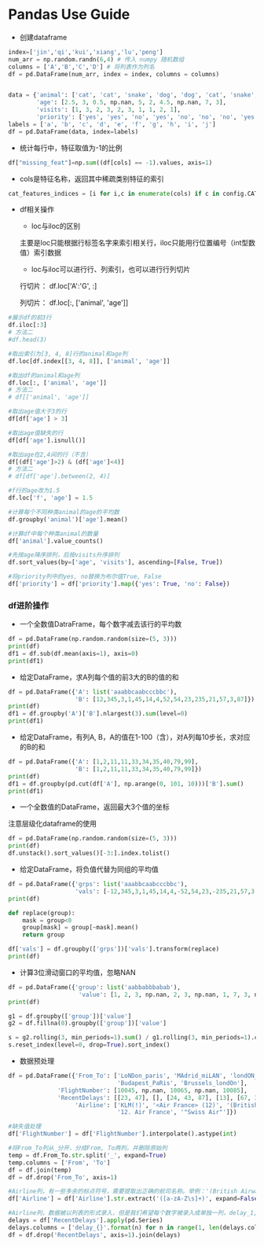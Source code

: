 # Pandas Use Guide

- 创建dataframe

```python
index=['jin','qi','kui','xiang','lu','peng']
num_arr = np.random.randn(6,4) # 传入 numpy 随机数组
columns = ['A','B','C','D'] # 将列表作为列名
df = pd.DataFrame(num_arr, index = index, columns = columns)


data = {'animal': ['cat', 'cat', 'snake', 'dog', 'dog', 'cat', 'snake', 'cat', 'dog', 'dog'],
        'age': [2.5, 3, 0.5, np.nan, 5, 2, 4.5, np.nan, 7, 3],
        'visits': [1, 3, 2, 3, 2, 3, 1, 1, 2, 1],
        'priority': ['yes', 'yes', 'no', 'yes', 'no', 'no', 'no', 'yes', 'no', 'no']}
labels = ['a', 'b', 'c', 'd', 'e', 'f', 'g', 'h', 'i', 'j']
df = pd.DataFrame(data, index=labels)
```

- 统计每行中，特征取值为-1的比例

```python
df["missing_feat"]=np.sum((df[cols] == -1).values, axis=1)
```

- cols是特征名称，返回其中稀疏类别特征的索引

```python
cat_features_indices = [i for i,c in enumerate(cols) if c in config.CATEGORICAL_COLS]
```

- df相关操作
    
    - loc与iloc的区别
    
    主要是loc只能根据行标签名字来索引相关行，iloc只能用行位置编号（int型数值）索引数据
    
    - loc与iloc可以进行行、列索引，也可以进行行列切片
    
    行切片： df.loc['A':'G', :]
    
    列切片： df.loc[:, ['animal', 'age']]

```python
#展示df的前3行
df.iloc[:3]
# 方法二
#df.head(3)

#取出索引为[3, 4, 8]行的animal和age列
df.loc[df.index[[3, 4, 8]], ['animal', 'age']]

#取出df的animal和age列
df.loc[:, ['animal', 'age']]
# 方法二
# df[['animal', 'age']]

#取出age值大于3的行
df[df['age'] > 3]

#取出age值缺失的行
df[df['age'].isnull()]

#取出age在2,4间的行（不含）
df[(df['age']>2) & (df['age']<4)]
# 方法二
# df[df['age'].between(2, 4)]

#f行的age改为1.5
df.loc['f', 'age'] = 1.5

#计算每个不同种类animal的age的平均数
df.groupby('animal')['age'].mean()

#计算df中每个种类animal的数量
df['animal'].value_counts()

#先按age降序排列，后按visits升序排列
df.sort_values(by=['age', 'visits'], ascending=[False, True])

#将priority列中的yes, no替换为布尔值True, False
df['priority'] = df['priority'].map({'yes': True, 'no': False})
```

### df进阶操作

- 一个全数值DatraFrame，每个数字减去该行的平均数
    
```python
df = pd.DataFrame(np.random.random(size=(5, 3)))
print(df)
df1 = df.sub(df.mean(axis=1), axis=0)
print(df1)
```

- 给定DataFrame，求A列每个值的前3大的B的值的和

```python
df = pd.DataFrame({'A': list('aaabbcaabcccbbc'), 
                   'B': [12,345,3,1,45,14,4,52,54,23,235,21,57,3,87]})
print(df)
df1 = df.groupby('A')['B'].nlargest(3).sum(level=0)
print(df1)
```

- 给定DataFrame，有列A, B，A的值在1-100（含），对A列每10步长，求对应的B的和
```python
df = pd.DataFrame({'A': [1,2,11,11,33,34,35,40,79,99], 
                   'B': [1,2,11,11,33,34,35,40,79,99]})
print(df)
df1 = df.groupby(pd.cut(df['A'], np.arange(0, 101, 10)))['B'].sum()
print(df1)
```

- 一个全数值的DataFrame，返回最大3个值的坐标

注意层级化dataframe的使用

```python
df = pd.DataFrame(np.random.random(size=(5, 3)))
print(df)
df.unstack().sort_values()[-3:].index.tolist()
```

- 给定DataFrame，将负值代替为同组的平均值

```python
df = pd.DataFrame({'grps': list('aaabbcaabcccbbc'), 
                   'vals': [-12,345,3,1,45,14,4,-52,54,23,-235,21,57,3,87]})
print(df)

def replace(group):
    mask = group<0
    group[mask] = group[~mask].mean()
    return group

df['vals'] = df.groupby(['grps'])['vals'].transform(replace)
print(df)
```

- 计算3位滑动窗口的平均值，忽略NAN

```python
df = pd.DataFrame({'group': list('aabbabbbabab'),
                    'value': [1, 2, 3, np.nan, 2, 3, np.nan, 1, 7, 3, np.nan, 8]})
print(df)

g1 = df.groupby(['group'])['value']
g2 = df.fillna(0).groupby(['group'])['value'] 

s = g2.rolling(3, min_periods=1).sum() / g1.rolling(3, min_periods=1).count()
s.reset_index(level=0, drop=True).sort_index()
```

- 数据预处理

```python
df = pd.DataFrame({'From_To': ['LoNDon_paris', 'MAdrid_miLAN', 'londON_StockhOlm', 
                               'Budapest_PaRis', 'Brussels_londOn'],
              'FlightNumber': [10045, np.nan, 10065, np.nan, 10085],
              'RecentDelays': [[23, 47], [], [24, 43, 87], [13], [67, 32]],
                   'Airline': ['KLM(!)', '<Air France> (12)', '(British Airways. )', 
                               '12. Air France', '"Swiss Air"']})

#缺失值处理
df['FlightNumber'] = df['FlightNumber'].interpolate().astype(int)

#将From_To列从_分开，分成From, To两列，并删除原始列
temp = df.From_To.str.split('_', expand=True)
temp.columns = ['From', 'To']
df = df.join(temp)
df = df.drop('From_To', axis=1)

#Airline列，有一些多余的标点符号，需要提取出正确的航司名称。举例：'(British Airways. )' 应该改为 'British Airways'.
df['Airline'] = df['Airline'].str.extract('([a-zA-Z\s]+)', expand=False).str.strip()

#Airline列，数据被以列表的形式录入，但是我们希望每个数字被录入成单独一列，delay_1, delay_2, ...没有的用NAN替代。
delays = df['RecentDelays'].apply(pd.Series)
delays.columns = ['delay_{}'.format(n) for n in range(1, len(delays.columns)+1)]
df = df.drop('RecentDelays', axis=1).join(delays)
```


